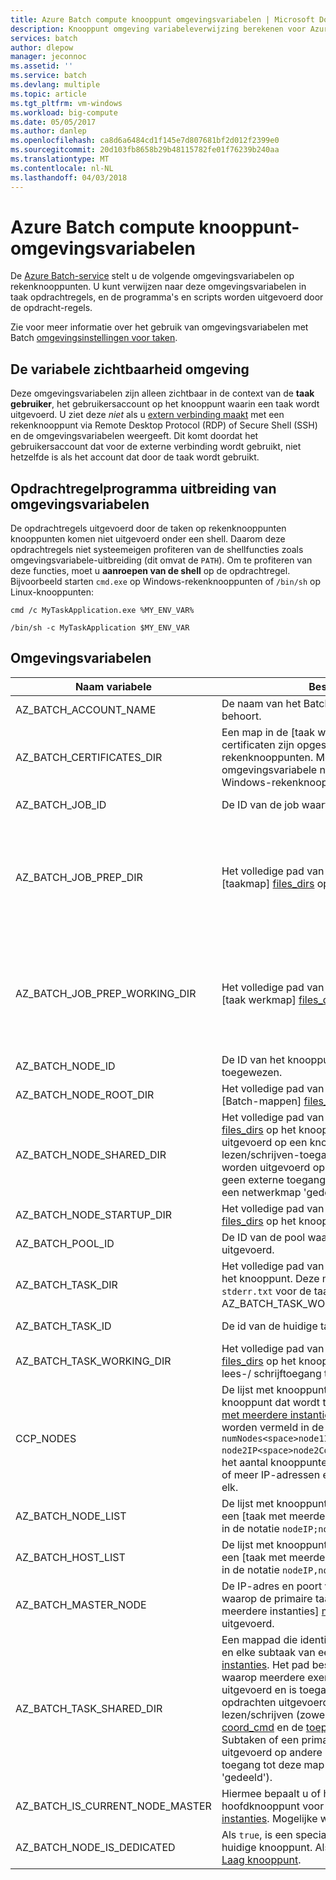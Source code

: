 ```yaml
---
title: Azure Batch compute knooppunt omgevingsvariabelen | Microsoft Docs
description: Knooppunt omgeving variabeleverwijzing berekenen voor Azure Batch Analytics.
services: batch
author: dlepow
manager: jeconnoc
ms.assetid: ''
ms.service: batch
ms.devlang: multiple
ms.topic: article
ms.tgt_pltfrm: vm-windows
ms.workload: big-compute
ms.date: 05/05/2017
ms.author: danlep
ms.openlocfilehash: ca8d6a6484cd1f145e7d807681bf2d012f2399e0
ms.sourcegitcommit: 20d103fb8658b29b48115782fe01f76239b240aa
ms.translationtype: MT
ms.contentlocale: nl-NL
ms.lasthandoff: 04/03/2018
---
```

# <a name="azure-batch-compute-node-environment-variables"></a>Azure Batch compute knooppunt-omgevingsvariabelen
De [Azure Batch-service](https://azure.microsoft.com/services/batch/) stelt u de volgende omgevingsvariabelen op rekenknooppunten. U kunt verwijzen naar deze omgevingsvariabelen in taak opdrachtregels, en de programma's en scripts worden uitgevoerd door de opdracht-regels.

Zie voor meer informatie over het gebruik van omgevingsvariabelen met Batch [omgevingsinstellingen voor taken](https://docs.microsoft.com/azure/batch/batch-api-basics#environment-settings-for-tasks).

## <a name="environment-variable-visibility"></a>De variabele zichtbaarheid omgeving

Deze omgevingsvariabelen zijn alleen zichtbaar in de context van de **taak gebruiker**, het gebruikersaccount op het knooppunt waarin een taak wordt uitgevoerd. U ziet deze *niet* als u [extern verbinding maakt](https://azure.microsoft.com/documentation/articles/batch-api-basics/#connecting-to-compute-nodes) met een rekenknooppunt via Remote Desktop Protocol (RDP) of Secure Shell (SSH) en de omgevingsvariabelen weergeeft. Dit komt doordat het gebruikersaccount dat voor de externe verbinding wordt gebruikt, niet hetzelfde is als het account dat door de taak wordt gebruikt.

## <a name="command-line-expansion-of-environment-variables"></a>Opdrachtregelprogramma uitbreiding van omgevingsvariabelen

De opdrachtregels uitgevoerd door de taken op rekenknooppunten knooppunten komen niet uitgevoerd onder een shell. Daarom deze opdrachtregels niet systeemeigen profiteren van de shellfuncties zoals omgevingsvariabele-uitbreiding (dit omvat de `PATH`). Om te profiteren van deze functies, moet u **aanroepen van de shell** op de opdrachtregel. Bijvoorbeeld starten `cmd.exe` op Windows-rekenknooppunten of `/bin/sh` op Linux-knooppunten:

`cmd /c MyTaskApplication.exe %MY_ENV_VAR%`

`/bin/sh -c MyTaskApplication $MY_ENV_VAR`

## <a name="environment-variables"></a>Omgevingsvariabelen

| Naam variabele                     | Beschrijving                                                              | Beschikbaarheid | Voorbeeld |
|-----------------------------------|--------------------------------------------------------------------------|--------------|---------|
| AZ_BATCH_ACCOUNT_NAME           | De naam van het Batch-account dat de taak behoort.                  | Alle taken.   | mybatchaccount |
| AZ_BATCH_CERTIFICATES_DIR       | Een map in de [taak werkmap] [ files_dirs] welke certificaten zijn opgeslagen voor Linux-rekenknooppunten. Merk op dat deze omgevingsvariabele niet van toepassing op Windows-rekenknooppunten.                                                  | Alle taken.   |  /mnt/batch/Tasks/workitems/batchjob001/Job-1/task001/certs |
| AZ_BATCH_JOB_ID                 | De ID van de job waartoe de taak behoort. | Alle taken, behalve de taak starten. | batchjob001 |
| AZ_BATCH_JOB_PREP_DIR           | Het volledige pad van de taakvoorbereidingstaak [taakmap] [ files_dirs] op het knooppunt. | Alle taken met uitzondering van begintaak en jobvoorbereidingstaak. Alleen beschikbaar als de taak is geconfigureerd met een jobvoorbereidingstaak. | C:\user\tasks\workitems\jobprepreleasesamplejob\job-1\jobpreparation |
| AZ_BATCH_JOB_PREP_WORKING_DIR   | Het volledige pad van de taakvoorbereidingstaak [taak werkmap] [ files_dirs] op het knooppunt. | Alle taken met uitzondering van begintaak en jobvoorbereidingstaak. Alleen beschikbaar als de taak is geconfigureerd met een jobvoorbereidingstaak. | C:\user\tasks\workitems\jobprepreleasesamplejob\job-1\jobpreparation\wd |
| AZ_BATCH_NODE_ID                | De ID van het knooppunt dat de taak is toegewezen. | Alle taken. | tvm-1219235766_3-20160919t172711z |
| AZ_BATCH_NODE_ROOT_DIR          | Het volledige pad van de hoofdmap van alle [Batch-mappen] [ files_dirs] op het knooppunt. | Alle taken. | C:\user\tasks |
| AZ_BATCH_NODE_SHARED_DIR        | Het volledige pad van de [gedeelde map] [ files_dirs] op het knooppunt. Alle taken die worden uitgevoerd op een knooppunt hebt lezen/schrijven-toegang tot deze map. Taken die worden uitgevoerd op andere knooppunten hoeft geen externe toegang tot deze map (dit is niet een netwerkmap 'gedeeld'). | Alle taken. | C:\user\tasks\shared |
| AZ_BATCH_NODE_STARTUP_DIR       | Het volledige pad van de [start taakmap] [ files_dirs] op het knooppunt. | Alle taken. | C:\user\tasks\startup |
| AZ_BATCH_POOL_ID                | De ID van de pool waarin de taak wordt uitgevoerd. | Alle taken. | batchpool001 |
| AZ_BATCH_TASK_DIR               | Het volledige pad van de [taakmap] [ files_dirs] op het knooppunt. Deze map bevat de `stdout.txt` en `stderr.txt` voor de taak en de AZ_BATCH_TASK_WORKING_DIR. | Alle taken. | C:\user\tasks\workitems\batchjob001\job-1\task001 |
| AZ_BATCH_TASK_ID                | De id van de huidige taak. | Alle taken, behalve de taak starten. | task001 |
| AZ_BATCH_TASK_WORKING_DIR       | Het volledige pad van de [taak werkmap] [ files_dirs] op het knooppunt. De actieve taak heeft lees-/ schrijftoegang tot deze map. | Alle taken. | C:\user\tasks\workitems\batchjob001\job-1\task001\wd |
| CCP_NODES                       | De lijst met knooppunten en het aantal kernen per knooppunt dat wordt toegewezen aan een [taak met meerdere instanties][multi_instance]. Knooppunten en kernen worden vermeld in de notatie `numNodes<space>node1IP<space>node1Cores<space>`<br/>`node2IP<space>node2Cores<space> ...`, waarbij het aantal knooppunten wordt gevolgd door een of meer IP-adressen en het aantal kernen voor elk. |  Meerdere exemplaren primaire en subtaken zijn. |`2 10.0.0.4 1 10.0.0.5 1` |
| AZ_BATCH_NODE_LIST              | De lijst met knooppunten die zijn toegewezen aan een [taak met meerdere instanties] [ multi_instance] in de notatie `nodeIP;nodeIP`. | Meerdere exemplaren primaire en subtaken zijn. | `10.0.0.4;10.0.0.5` |
| AZ_BATCH_HOST_LIST              | De lijst met knooppunten die zijn toegewezen aan een [taak met meerdere instanties] [ multi_instance] in de notatie `nodeIP,nodeIP`. | Meerdere exemplaren primaire en subtaken zijn. | `10.0.0.4,10.0.0.5` |
| AZ_BATCH_MASTER_NODE            | De IP-adres en poort van het rekenknooppunt waarop de primaire taak van een [taak met meerdere instanties] [ multi_instance] wordt uitgevoerd. | Meerdere exemplaren primaire en subtaken zijn. | `10.0.0.4:6000`|
| AZ_BATCH_TASK_SHARED_DIR | Een mappad die identiek is voor de primaire taak en elke subtaak van een [taak met meerdere instanties][multi_instance]. Het pad bestaat op elk knooppunt waarop meerdere exemplaren van de taak wordt uitgevoerd en is toegankelijk voor de taak opdrachten uitgevoerd op dat knooppunt lezen/schrijven (zowel de [coördinatie opdracht] [ coord_cmd] en de [ toepassingsopdracht][app_cmd]). Subtaken of een primaire taak die worden uitgevoerd op andere knooppunten geen externe toegang tot deze map (dit is niet een netwerkmap 'gedeeld'). | Meerdere exemplaren primaire en subtaken zijn. | C:\user\tasks\workitems\multiinstancesamplejob\job-1\multiinstancesampletask |
| AZ_BATCH_IS_CURRENT_NODE_MASTER | Hiermee bepaalt u of het huidige knooppunt het hoofdknooppunt voor een [taak met meerdere instanties][multi_instance]. Mogelijke waarden zijn `true` en `false`.| Meerdere exemplaren primaire en subtaken zijn. | `true` |
| AZ_BATCH_NODE_IS_DEDICATED | Als `true`, is een speciale knooppunt van het huidige knooppunt. Als `false`, is een [prioriteit Laag knooppunt](batch-low-pri-vms.md). | Alle taken. | `true` |

[files_dirs]: https://azure.microsoft.com/documentation/articles/batch-api-basics/#files-and-directories
[multi_instance]: https://azure.microsoft.com/documentation/articles/batch-mpi/
[coord_cmd]: https://azure.microsoft.com/documentation/articles/batch-mpi/#coordination-command
[app_cmd]: https://azure.microsoft.com/documentation/articles/batch-mpi/#application-command
